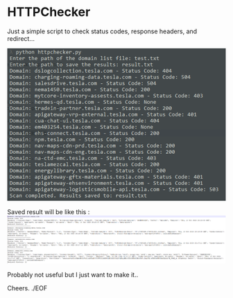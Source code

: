 # HTTPChecker
Just a simple script to check status codes, response headers, and redirect...

![alt text](https://github.com/VanessaEvo/HTTPChecker/blob/main/script.PNG?raw=true)

Saved result will be like this :
![alt text](https://github.com/VanessaEvo/HTTPChecker/blob/main/result.PNG?raw=true)

Probably not useful but I just want to make it..

Cheers.
./EOF
